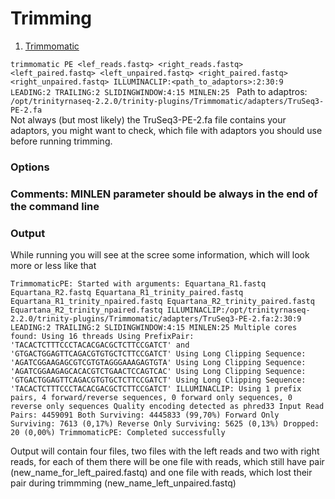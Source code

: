 # Trimming

1. [Trimmomatic](http://www.usadellab.org/cms/?page=trimmomatic)

`trimmomatic PE <lef_reads.fastq> <right_reads.fastq> <left_paired.fastq> <left_unpaired.fastq> <right_paired.fastq> <right_unpaired.fastq> ILLUMINACLIP:<path_to_adaptors>:2:30:9 LEADING:2 TRAILING:2 SLIDINGWINDOW:4:15 MINLEN:25
`
Path to adaptros: `/opt/trinityrnaseq-2.2.0/trinity-plugins/Trimmomatic/adapters/TruSeq3-PE-2.fa`  
Not always (but most likely) the TruSeq3-PE-2.fa file contains your adaptors, you might want to check, which file with adaptors you should use before running trimming. 

### Options  


### Comments: MINLEN parameter should be always in the end of the command line  

### Output

While running you will see at the scree some information, which will look more or less like that  

`TrimmomaticPE: Started with arguments: Equartana_R1.fastq Equartana_R2.fastq Equartana_R1_trinity_paired.fastq Equartana_R1_trinity_npaired.fastq Equartana_R2_trinity_paired.fastq Equartana_R2_trinity_npaired.fastq ILLUMINACLIP:/opt/trinityrnaseq-2.2.0/trinity-plugins/Trimmomatic/adapters/TruSeq3-PE-2.fa:2:30:9 LEADING:2 TRAILING:2 SLIDINGWINDOW:4:15 MINLEN:25
Multiple cores found: Using 16 threads
Using PrefixPair: 'TACACTCTTTCCCTACACGACGCTCTTCCGATCT' and 'GTGACTGGAGTTCAGACGTGTGCTCTTCCGATCT'
Using Long Clipping Sequence: 'AGATCGGAAGAGCGTCGTGTAGGGAAAGAGTGTA'
Using Long Clipping Sequence: 'AGATCGGAAGAGCACACGTCTGAACTCCAGTCAC'
Using Long Clipping Sequence: 'GTGACTGGAGTTCAGACGTGTGCTCTTCCGATCT'
Using Long Clipping Sequence: 'TACACTCTTTCCCTACACGACGCTCTTCCGATCT'
ILLUMINACLIP: Using 1 prefix pairs, 4 forward/reverse sequences, 0 forward only sequences, 0 reverse only sequences
Quality encoding detected as phred33
Input Read Pairs: 4459091 Both Surviving: 4445833 (99,70%) Forward Only Surviving: 7613 (0,17%) Reverse Only Surviving: 5625 (0,13%) Dropped: 20 (0,00%)
TrimmomaticPE: Completed successfully`

Output will contain four files, two files with the left reads and two with right reads, for each of them there will be one file with reads, which still have pair (new_name_for_left_paired.fastq) and one file with reads, which lost their pair during trimmming (new_name_left_unpaired.fastq)  
